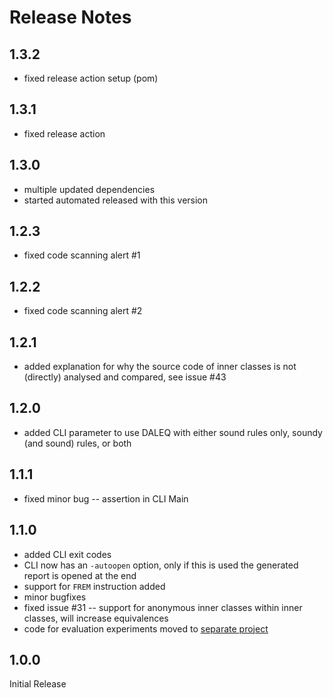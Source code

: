 # Release Notes

## 1.3.2

- fixed release action setup (pom)

## 1.3.1

- fixed release action

## 1.3.0

- multiple updated dependencies
- started automated released with this version

## 1.2.3

- fixed code scanning alert #1

## 1.2.2

- fixed code scanning alert #2

## 1.2.1

- added explanation for why the source code of inner classes is not (directly) analysed and compared, see issue #43

## 1.2.0

- added CLI parameter to use DALEQ with either sound rules only, soundy (and sound) rules, or both

## 1.1.1

- fixed minor bug -- assertion in CLI Main

## 1.1.0

- added CLI exit codes
- CLI now has an `-autoopen` option, only if this is used the generated report is opened at the end
- support for `FREM` instruction added
- minor bugfixes
- fixed issue #31 -- support for anonymous inner classes within inner classes, will increase equivalences
- code for evaluation experiments moved to [separate project](https://github.com/binaryeq/daleq-evaluation/)

## 1.0.0

Initial Release
